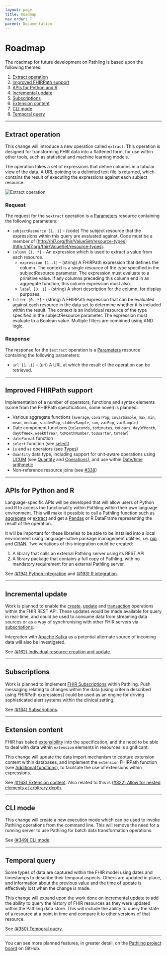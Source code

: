 ```yaml
---
layout: page
title: Roadmap
nav_order: 7
parent: Documentation
---
```


# Roadmap

The roadmap for future development on Pathling is based upon the following
themes:

1. [Extract operation](#extract-operation)
2. [Improved FHIRPath support](#improved-fhirpath-support)
3. [APIs for Python and R](#apis-for-python-and-r)
4. [Incremental update](#incremental-update)
5. [Subscriptions](#subscriptions)
6. [Extension content](#extension-content)
7. [CLI mode](#cli-mode)
8. [Temporal query](#temporal-query)

---

## Extract operation

This change will introduce a new operation called `extract`. This operation is
designed for transforming FHIR data into a flattened form, for use within other 
tools, such as statistical and machine learning models.

The operation takes a set of expressions that define columns in a tabular view
of the data. A URL pointing to a delimited text file is returned, which contains
the result of executing the expressions against each subject resource.

<img src="/images/extract.png" 
     srcset="/images/extract@2x.png 2x, /images/extract.png 1x"
     alt="Extract operation" />

### Request

The request for the `$extract` operation is a
[Parameters](https://hl7.org/fhir/R4/parameters.html) resource containing the
following parameters:

- `subjectResource [1..1]` - (code) The subject resource that the expressions
  within this query are evaluated against. Code must be a member of
  [http://hl7.org/fhir/ValueSet/resource-types](http://hl7.org/fhir/ValueSet/resource-types).
- `column [1..*]` - An expression which is used to extract a value from each
  resource.
  - `expression [1..1]` - (string) A FHIRPath expression that defines the
    column. The context is a single resource of the type specified in the
    subjectResource parameter. The expression must evaluate to a primitive
    value. If any columns preceding this column end in an aggregate function,
    this column expression must also.
  - `label [0..1]` - (string) A short description for the column, for display
    purposes.
- `filter [0..*]` - (string) A FHIRPath expression that can be evaluated against
  each resource in the data set to determine whether it is included within the
  result. The context is an individual resource of the type specified in the
  subjectResource parameter. The expression must evaluate to a Boolean value.
  Multiple filters are combined using AND logic.

### Response

The response for the `$extract` operation is a
[Parameters](https://hl7.org/fhir/R4/parameters.html) resource containing the
following parameters:

- `url [1..1]` - (uri) A URL at which the result of the operation can be
  retrieved.
  
---

## Improved FHIRPath support

Implementation of a number of operators, functions and syntax elements (some 
from the FHIRPath specifications, some novel) is planned:

- Various aggregate functions (`average`, `covarPop`, `covarSample`, `max`,
  `min`, `mean`, `median`, `stddevPop`, `stddevSample`, `sum`, `varPop`, 
  `varSample`)
- Date component functions (`toSeconds`, `toMinutes`, `toHours`, `dayOfMonth`,
  `dayOfWeek`, `weekOfYear`, `toMonthNumber`, `toQuarter`, `toYear`)
- `dateFormat` function
- `select` function (see
  [select](https://hl7.org/fhirpath/#selectprojection-expression-collection))
- `is` and `as` operators (see
  [Types](https://hl7.org/fhirpath/#types))
- `Quantity` data type, including support for unit-aware operations using
  [UCUM](https://unitsofmeasure.org) (see
  [Quantity](https://hl7.org/fhirpath/#types) and
  [Operations](https://hl7.org/fhirpath/#operations)), and use within 
  [Date/time arithmetic](https://hl7.org/fhirpath/#datetime-arithmetic)
- Non-reference resource joins (see 
  [#338](https://github.com/aehrc/pathling/issues/338))

---

## APIs for Python and R

Language-specific APIs will be developed that will allow users of Python and R
to access the functionality within Pathling within their own language
environment. This will make it possible to call a Pathling function such as 
[aggregate](./aggregate.html) or [extract](#extract-operation) and get a 
[Pandas](https://pandas.pydata.org/) or R DataFrame representing the result of 
the operation.

It will be important for these libraries to be able to be installed into a local
environment using language-native package management utilities, i.e.
[pip](https://pypi.org/project/pip/) and [CRAN](https://cran.r-project.org/). 
Two variations of this integration could be created:

1. A library that calls an external Pathling server using its REST API
2. A library package that contains a full copy of Pathling, with no mandatory 
   requirement for an external Pathling server

See [(#194) Python integration](https://github.com/aehrc/pathling/issues/194)
and [(#193) R integration](https://github.com/aehrc/pathling/issues/193).

---

## Incremental update

Work is planned to enable the [create](https://hl7.org/fhir/r4/http.html#create), 
[update](https://hl7.org/fhir/r4/http.html#update) and 
[transaction](https://hl7.org/fhir/r4/http.html#transaction) operations within 
the FHIR REST API. These updates would be made available for query in real-time, 
and could be used to consume data from streaming data sources or as a way of 
synchronising with other FHIR servers via [subscriptions](https://www.hl7.org/fhir/R4/subscription.html).

Integration with [Apache Kafka](https://kafka.apache.org/) as a potential
alternate source of incoming data will also be investigated.

See 
[(#162) Individual resource creation and update](https://github.com/aehrc/pathling/issues/162).

---

## Subscriptions

Work is planned to implement
[FHIR Subscriptions](https://www.hl7.org/fhir/R4/subscription.html) within
Pathling. Push messaging relating to changes within the data (using criteria
described using FHIRPath expressions) could be used as an engine for driving
sophisticated alert systems within the clinical setting.

See [(#164) Subscriptions](https://github.com/aehrc/pathling/issues/164).

---

## Extension content

FHIR has baked [extensibility](https://hl7.org/fhir/R4/extensibility.html) into
the specification, and the need to be able to deal with data within `extension`
elements in resources is significant.

This change will update the data import mechanism to capture extension content
within databases, and implement the `extension` FHIRPath function (see
[Additional functions](https://hl7.org/fhir/R4/fhirpath.html#functions)), to
facilitate the use of extensions within expressions.

See [(#163) Extension content](https://github.com/aehrc/pathling/issues/163). 
Also related to this is 
[(#322) Allow for nested elements at arbitrary depth](https://github.com/aehrc/pathling/issues/322).

---

## CLI mode

This change will create a new execution mode which can be used to invoke 
Pathling operations from the command line. This will remove the need for a 
running server to use Pathling for batch data transformation operations.

See [(#349) CLI mode](https://github.com/aehrc/pathling/issues/349).

---

## Temporal query

Some types of data are captured within the FHIR model using dates and timestamps 
to describe their temporal aspects. Others are updated in place, and 
information about the previous value and the time of update is effectively lost 
when the change is made.

This change will expand upon the work done on [incremental update](#incremental-update) 
to add the ability to query the history of FHIR resources as they were updated 
within the Pathling data store. This will include the ability to query the state 
of a resource at a point in time and compare it to other versions of that 
resource. 

See [(#350) Temporal query](https://github.com/aehrc/pathling/issues/350).

---

You can see more planned features, in greater detail, on the 
[Pathling project board](https://github.com/aehrc/pathling/projects/1) on 
GitHub.

